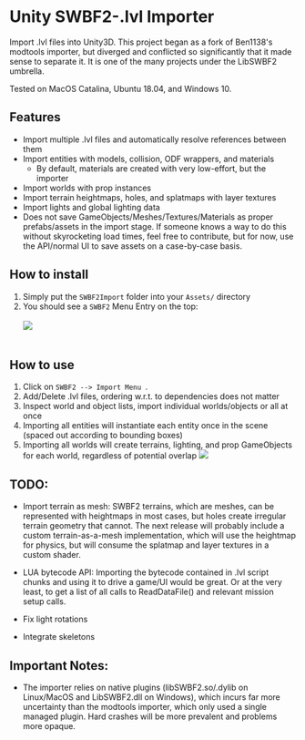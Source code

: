 # Unity SWBF2-.lvl Importer

Import .lvl files into Unity3D.  This project began as a fork of Ben1138's modtools importer, but diverged and conflicted so significantly 
that it made sense to separate it.  It is one of the many projects under the LibSWBF2 umbrella.

Tested on MacOS Catalina, Ubuntu 18.04, and Windows 10.

## Features
- Import multiple .lvl files and automatically resolve references between them
- Import entities with models, collision, ODF wrappers, and materials
  - By default, materials are created with very low-effort, but the importer  
- Import worlds with prop instances
- Import terrain heightmaps, holes, and splatmaps with layer textures
- Import lights and global lighting data
- Does not save GameObjects/Meshes/Textures/Materials as proper prefabs/assets in the import stage.  If someone knows a way to do this without skyrocketing
load times, feel free to contribute, but for now, use the API/normal UI to save assets on a case-by-case basis.  


## How to install
1. Simply put the ```SWBF2Import``` folder into your ```Assets/``` directory
2. You should see a ```SWBF2``` Menu Entry on the top:
<br /><br />
![](Screenshots/menu.jpg)
<br /><br />

## How to use
1. Click on ```SWBF2 --> Import Menu ```.
2. Add/Delete .lvl files, ordering w.r.t. to dependencies does not matter
3. Inspect world and object lists, import individual worlds/objects or all at once
4. Importing all entities will instantiate each entity once in the scene (spaced out according to bounding boxes)
5. Importing all worlds will create terrains, lighting, and prop GameObjects for each world, regardless of potential overlap 
![](Screenshots/importer.jpg)

## TODO:
- Import terrain as mesh: SWBF2 terrains, which are meshes, can be represented with heightmaps in most cases, but holes create irregular terrain geometry that cannot.  The next release will probably include a custom terrain-as-a-mesh implementation, which will use the heightmap for physics, but will consume the splatmap and layer textures in a custom shader.

- LUA bytecode API: Importing the bytecode contained in .lvl script chunks and using it to drive a game/UI would be great.  Or at the very least, to get a list of all calls to ReadDataFile() and relevant mission setup calls.

- Fix light rotations

- Integrate skeletons

## Important Notes:
- The importer relies on native plugins (libSWBF2.so/.dylib on Linux/MacOS and LibSWBF2.dll on Windows), which incurs far more uncertainty than the 
modtools importer, which only used a single managed plugin.  Hard crashes will be more prevalent and problems more opaque. 

